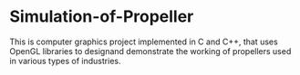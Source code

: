 # Simulation-of-Propeller

This is computer graphics project implemented in C and C++, that uses OpenGL libraries to designand demonstrate the working of propellers used in various types of industries.
